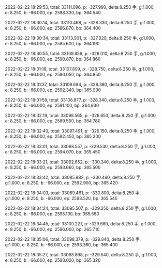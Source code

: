 2022-02-22 18:29:53, total: 33111.096, p: -327.990, delta:8.250 手, g:1.000, e: 8.250, b: -66.000, ep: 2588.330, bp: 364.540

2022-02-22 18:30:14, total: 33110.468, p: -328.330, delta:8.250 手, g:1.000, e: 8.250, b: -66.000, ep: 2586.870, bp: 364.400

2022-02-22 18:30:34, total: 33113.901, p: -327.920, delta:8.250 手, g:1.000, e: 8.250, b: -66.000, ep: 2585.600, bp: 364.190

2022-02-22 18:30:55, total: 33109.859, p: -328.010, delta:8.250 手, g:1.000, e: 8.250, b: -66.000, ep: 2590.870, bp: 364.860

2022-02-22 18:31:16, total: 33107.809, p: -328.750, delta:8.250 手, g:1.000, e: 8.250, b: -66.000, ep: 2590.050, bp: 364.850

2022-02-22 18:31:37, total: 33109.694, p: -328.380, delta:8.250 手, g:1.000, e: 8.250, b: -66.000, ep: 2592.340, bp: 365.090

2022-02-22 18:31:58, total: 33106.877, p: -328.340, delta:8.250 手, g:1.000, e: 8.250, b: -66.000, ep: 2591.100, bp: 364.930

2022-02-22 18:32:19, total: 33098.565, p: -328.650, delta:8.250 手, g:1.000, e: 8.250, b: -66.000, ep: 2589.590, bp: 364.780

2022-02-22 18:32:40, total: 33097.491, p: -329.150, delta:8.250 手, g:1.000, e: 8.250, b: -66.000, ep: 2592.450, bp: 365.200

2022-02-22 18:33:01, total: 33098.557, p: -329.530, delta:8.250 手, g:1.000, e: 8.250, b: -66.000, ep: 2594.070, bp: 365.450

2022-02-22 18:33:21, total: 33092.652, p: -330.340, delta:8.250 手, g:1.000, e: 8.250, b: -66.000, ep: 2593.660, bp: 365.500

2022-02-22 18:33:42, total: 33085.982, p: -330.460, delta:8.250 手, g:1.000, e: 8.250, b: -66.000, ep: 2592.900, bp: 365.420

2022-02-22 18:34:03, total: 33089.461, p: -330.800, delta:8.250 手, g:1.000, e: 8.250, b: -66.000, ep: 2593.520, bp: 365.540

2022-02-22 18:34:24, total: 33095.507, p: -329.350, delta:8.250 手, g:1.000, e: 8.250, b: -66.000, ep: 2595.130, bp: 365.560

2022-02-22 18:34:45, total: 33100.227, p: -329.680, delta:8.250 手, g:1.000, e: 8.250, b: -66.000, ep: 2596.000, bp: 365.710

2022-02-22 18:35:06, total: 33098.379, p: -329.840, delta:8.250 手, g:1.000, e: 8.250, b: -66.000, ep: 2593.360, bp: 365.400

2022-02-22 18:35:27, total: 33098.898, p: -329.540, delta:8.250 手, g:1.000, e: 8.250, b: -66.000, ep: 2593.020, bp: 365.320